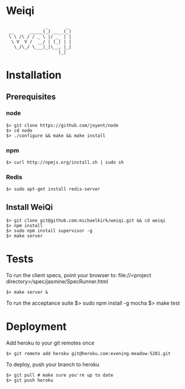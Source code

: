 Weiqi
=====
                   _       _ 
     __      _____(_) __ _(_)
     \ \ /\ / / _ \ |/ _` | |
      \ V  V /  __/ | (_| | |
       \_/\_/ \___|_|\__, |_|
                        |_|  


Installation
============

Prerequisites
-------------

### node
    $> git clone https://github.com/joyent/node
    $> cd node
    $> ./configure && make && make install

### npm
    $> curl http://npmjs.org/install.sh | sudo sh

### Redis
    $> sudo apt-get install redis-server


Install WeiQi
-------------

    $> git clone git@github.com:michaelkirk/weiqi.git && cd weiqi
    $> npm install
    $> sudo npm install supervisor -g
    $> make server


Tests
=====
To run the client specs, point your browser to: file://&lt;project directory&gt;/spec/jasmine/SpecRunner.html

    $> make server &

To run the acceptance suite
    $> sudo npm install -g mocha
    $> make test

Deployment
==========
Add heroku to your git remotes once

    $> git remote add heroku git@heroku.com:evening-meadow-5281.git

To deploy, push your branch to heroku

    $> git pull # make sure you're up to date
    $> git push heroku


